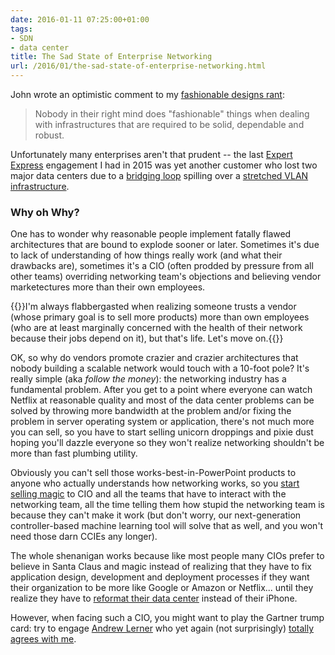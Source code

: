 ```yaml
---
date: 2016-01-11 07:25:00+01:00
tags:
- SDN
- data center
title: The Sad State of Enterprise Networking
url: /2016/01/the-sad-state-of-enterprise-networking.html
---
```

John wrote an optimistic comment to my [fashionable designs rant](/2015/12/the-grumpy-old-network-architects-and.html):

> Nobody in their right mind does \"fashionable\" things when dealing with infrastructures that are required to be solid, dependable and robust.

Unfortunately many enterprises aren't that prudent -- the last [Expert Express](https://www.ipspace.net/ExpertExpress) engagement I had in 2015 was yet another customer who lost two major data centers due to a [bridging loop](/2012/05/layer-2-network-is-single-failure.html) spilling over a [stretched VLAN infrastructure](/2011/06/stretched-clusters-almost-as-good-as.html).
<!--more-->
### Why oh Why?

One has to wonder why reasonable people implement fatally flawed architectures that are bound to explode sooner or later. Sometimes it's due to lack of understanding of how things really work (and what their drawbacks are), sometimes it's a CIO (often prodded by pressure from all other teams) overriding networking team's objections and believing vendor marketectures more than their own employees.

{{<note info>}}I'm always flabbergasted when realizing someone trusts a vendor (whose primary goal is to sell more products) more than own employees (who are at least marginally concerned with the health of their network because their jobs depend on it), but that's life. Let's move on.{{</note>}}

OK, so why do vendors promote crazier and crazier architectures that nobody building a scalable network would touch with a 10-foot pole? It's really simple (aka *follow the money*): the networking industry has a fundamental problem. After you get to a point where everyone can watch Netflix at reasonable quality and most of the data center problems can be solved by throwing more bandwidth at the problem and/or fixing the problem in server operating system or application, there's not much more you can sell, so you have to start selling unicorn droppings and pixie dust hoping you'll dazzle everyone so they won't realize networking shouldn't be more than fast plumbing utility.

Obviously you can't sell those works-best-in-PowerPoint products to anyone who actually understands how networking works, so you [start selling magic](/2013/04/this-is-what-makes-networking-so-complex.html) to CIO and all the teams that have to interact with the networking team, all the time telling them how stupid the networking team is because they can't make it work (but don't worry, our next-generation controller-based machine learning tool will solve that as well, and you won\'t need those darn CCIEs any longer). 

The whole shenanigan works because like most people many CIOs prefer to believe in Santa Claus and magic instead of realizing that they have to fix application design, development and deployment processes if they want their organization to be more like Google or Amazon or Netflix... until they realize they have to [reformat their data center](/2015/11/can-you-afford-to-reformat-your-data.html) instead of their iPhone.

However, when facing such a CIO, you might want to play the Gartner trump card: try to engage [Andrew Lerner](http://www.gartner.com/analyst/45420/Andrew-Lerner) who yet again (not surprisingly) [totally agrees with me](http://blogs.gartner.com/andrew-lerner/2015/12/08/worst-networking-practices/).
